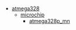* [atmega328](/atmega328)
  * [microchip](/atmega328/microchip)
    * [atmega328p_mn](atmega328/microchip/atmega328p_mn)
